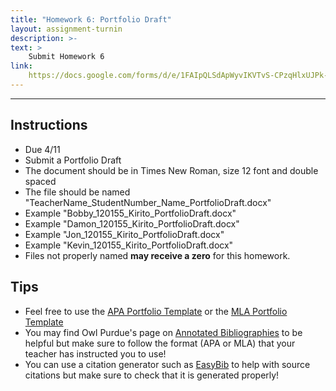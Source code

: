 ```yaml
---
title: "Homework 6: Portfolio Draft"
layout: assignment-turnin
description: >-
text: >
    Submit Homework 6
link: 
    https://docs.google.com/forms/d/e/1FAIpQLSdApWyvIKVTvS-CPzqHlxUJPk-TjAxcqQwHCoj7A4ua_nCZJg/viewform?usp=sf_link
---
```

---
## Instructions
- Due 4/11
- Submit a Portfolio Draft
- The document should be in Times New Roman, size 12 font and double spaced
- The file should be named "TeacherName_StudentNumber_Name_PortfolioDraft.docx"
- Example "Bobby_120155_Kirito_PortfolioDraft.docx"
- Example "Damon_120155_Kirito_PortfolioDraft.docx"
- Example "Jon_120155_Kirito_PortfolioDraft.docx"
- Example "Kevin_120155_Kirito_PortfolioDraft.docx"
- Files not properly named **may receive a zero** for this homework.
## Tips
- Feel free to use the [APA Portfolio Template](https://docs.google.com/document/d/1Sm-WBq_hOoY72JHembDFX6ZUISS6tdnB/edit?usp=share_link&ouid=106340071982720803011&rtpof=true&sd=true) or the [MLA Portfolio Template](https://docs.google.com/file/d/1SvEDCpn1UEF_uVpsqU2bg34i67VC7ABL/edit?usp=docslist_api&filetype=msword)
- You may find Owl Purdue's page on [Annotated Bibliographies](https://owl.purdue.edu/owl/general_writing/common_writing_assignments/annotated_bibliographies/annotated_bibliography_samples.html) to be helpful but make sure to follow the format (APA or MLA) that your teacher has instructed you to use!
- You can use a citation generator such as [EasyBib](https://www.easybib.com) to help with source citations but make sure to check that it is generated properly!
